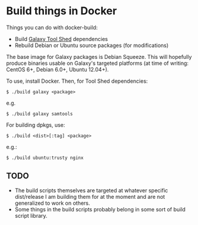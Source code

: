 # Build things in Docker

Things you can do with docker-build:

- Build [Galaxy Tool Shed](https://toolshed.g2.bx.psu.edu) dependencies
- Rebuild Debian or Ubuntu source packages (for modifications)

The base image for Galaxy packages is Debian Squeeze. This will hopefully
produce binaries usable on Galaxy's targeted platforms (at time of writing:
CentOS 6+, Debian 6.0+, Ubuntu 12.04+).

To use, install Docker. Then, for Tool Shed dependencies:

```console
$ ./build galaxy <package>
```
e.g.

```console
$ ./build galaxy samtools
```

For building dpkgs, use:

```console
$ ./build <dist>[:tag] <package>
```

e.g.:

```console
$ ./build ubuntu:trusty nginx
```

## TODO

- The build scripts themselves are targeted at whatever specific dist/release I
  am building them for at the moment and are not generalized to work on others.
- Some things in the build scripts probably belong in some sort of build script
  library.
